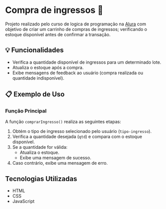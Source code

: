 # Compra de ingressos :ticket:

Projeto realizado pelo curso de logica de programação na [Alura](https://cursos.alura.com.br/) com objetivo de criar um carrinho de compras de ingressos; 
verificando o estoque disponível antes de confirmar a transação. 

## 💡 Funcionalidades

- Verifica a quantidade disponível de ingressos para um determinado lote.
- Atualiza o estoque após a compra.
- Exibe mensagens de feedback ao usuário (compra realizada ou quantidade indisponível).

## 📋 Exemplo de Uso

### Função Principal

A função `comprarIngresso()` realiza as seguintes etapas:
1. Obtém o tipo de ingresso selecionado pelo usuário (`tipo-ingresso`).
2. Verifica a quantidade desejada (`qtd`) e compara com o estoque disponível.
3. Se a quantidade for válida:
   - Atualiza o estoque.
   - Exibe uma mensagem de sucesso.
4. Caso contrário, exibe uma mensagem de erro.

## Tecnologias Utilizadas

- HTML
- CSS
- JavaScript
